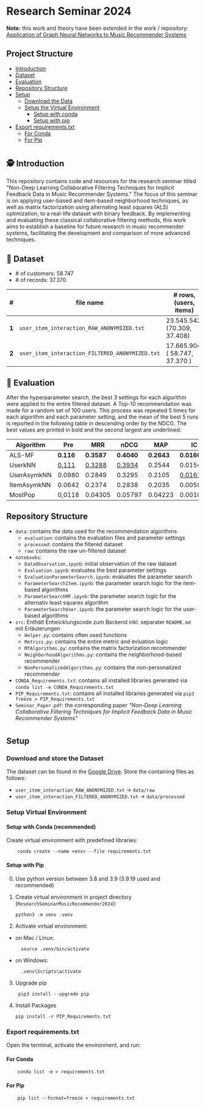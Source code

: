 # Research Seminar 2024
 __Note:__ this work and theory have been extended in the work / repository: [Application of Graph Neural Networks
to Music Recommender Systems](https://github.com/mkhe93/Thesis-GNN-Rec-2025)

## Project Structure

- [Introduction](#️-introduction)
- [Dataset](#-dataset)
- [Evaluation](#-evaluation)
- [Repository Structure](#repository-structure)
- [Setup](#setup)
  - [Download the Data](#download-and-store-the-dataset)
  - [Setup the Virtual Environment](#setup-virtual-environment)
    - [Setup with conda](#setup-with-conda-recommended)
    - [Setup with pip](#setup-with-pip)
- [Export requirements.txt](#export-requirementstxt)
  - [For Conda](#for-conda)
  - [For Pip](#for-pip)

#

## 🕵️ Introduction

This repository contains code and resources for the research seminar titled "Non-Deep Learning Collaborative Filtering Techniques for Implicit Feedback Data in Music Recommender Systems." The focus of this seminar is on applying user-based and item-based neighborhood techniques, as well as matrix factorization using alternating least squares (ALS) optimization, to a real-life dataset with binary feedback. By implementing and evaluating these classical collaborative filtering methods, this work aims to establish a baseline for future research in music recommender systems, facilitating the development and comparison of more advanced techniques.

## 💾 Dataset

- \# of customers: 58.747
- \# of records: 37.370


| \#    | file name | \# rows, (users, items) | sparsity | features |
| ----- | --------- | ----------------------- | -------- | ---------|
| **1** | `user_item_interaction_RAW_ANONYMIZED.txt` | 23.545.542, (70.309, 37.408) | 0.68 % | userID, itemID   |
| **2** | `user_item_interaction_FILTERED_ANONYMIZED.txt` | 17.665.904, ( 58.747, 37.370 ) | 0.8 % | userID, itemID |

## 💎 Evaluation

After the hyperparameter search, the best 3 settings for each algorithm were applied to the entire filtered dataset. A Top-10 recommendation was made for a random set of 100 users. This process was repeated 5 times for each algorithm and each parameter setting, and the mean of the best 5 runs is reported in the following table in descending order by the NDCG. The best values are printed in bold and the second largest are underlined:


| Algorithm | Pre | MRR | nDCG | MAP | IC | ARP | APLT | 
| --------- | --- | --- | ---- | --- | -- | --- | ---- | 
|ALS-MF | __0.116__ | __0.3587__ | __0.4040__ | __0.2643__ |  __0.01663__ | 5179 |  0.00 |
|UserkNN |  <u>0.111</u> |  <u>0.3288</u> |  <u>0.3934</u> |  0.2544 |  0.01540 | 5831 |   0.002 |
|UserAsymkNN |  0.0980 | 0.2849 | 0.3295 |  0.2105|  <u>0.01616</u> |  5300 |  __0.016__ |
|ItemAsymkNN |  0.0642 |  0.2374 |  0.2838 |  0.2035 |  0.005823 |  9836 |  <u>0.0104</u> |
|MostPop |  0,0118 | 0.04305 |  0.05797 |  0.04223 |  0.001054 | 12478 |  0.00 |


## Repository Structure

- `data`: contains the data used for the recommendation algorithms
    - `evaluation`: contains the evaluation files and parameter settings
    - `processed`: contains the filtered dataset
    - `raw`: contains the raw un-filtered dataset
- `notebooks`:
    - `DataObservation.ipynb`: initial observation of the raw dataset
    - `Evaluation.ipynb`: evaluates the best parameter settings
    - `EvaluationParameterSearch.ipynb`: evaluates the parameter search
    - `ParameterSearchItem.ipynb`: the parameter search logic for the item-based algorithms
    - `ParameterSearchMF.ipynb`: the parameter search logic for the alternativ least squares algorithm
    - `ParameterSearchUser.ipynb`: the parameter search logic for the user-based algorithms 
- `src`: Enthält Entwicklungscode zum Backend inkl. separater `README.md` mit Erläuterungen
    - `Helper.py`: contains often used functions
    - `Metrics.py`: contains the entire metric and evluation logic
    - `MfAlgorithms.py`: contains the matrix factorization recommender
    - `NeighborhoodAlgorithms.py`: contains the neighborhood-based recommender
    - `NonPersonalizedAlgorithms.py`: contains the non-personalized recommender
- `CONDA_Requirements.txt`: contains all installed libraries generated via `conda list -e CONDA_Requirements.txt`
- `PIP_Requirements.txt`: contains all installed libraries generated via `pip3 freeze > PIP_Requirements.txt`
- `Seminar_Paper.pdf`: the corresponding paper _"Non-Deep Learning Collaborative Filtering Techniques for Implicit Feedback Data in Music Recommender Systems"_

#

## Setup

### Download and store the Dataset

The dataset can be found in the [Google Drive](https://drive.google.com/drive/folders/1PI544RBO7bsEMeUBa-pnzRYXKXgHcfJG?usp=sharing). Store the containing files as follows:

- `user_item_interaction_RAW_ANONYMIZED.txt` -> `data/raw`
- `user_item_interaction_FILTERED_ANONYMIZED.txt` -> `data/processed`

### Setup Virtual Environment

#### Setup with Conda (recommended)

Create virtual environment with predefined libraries:

        conda create --name <env> --file requirements.txt

#### Setup with Pip

0. Use python version between 3.8 and 3.9 (3.9.19 used and recommended)

1.  Create virtual environment in project directory (`ResearchSeminarMusicRecommender2024`):

        python3 -m venv .venv

2.  Activate virtual environment:

- on Mac / Linux:

        source .venv/bin/activate

- on Windows:

        .venv\Scripts\activate

3. Upgrade pip

        pip3 install --upgrade pip

4.  Install Packages

        pip install -r PIP_Requirements.txt


### Export requirements.txt

Open the terminal, activate the environment, and run: 

#### For Conda

        conda list -e > requirements.txt

#### For Pip

        pip list --format=freeze > requirements.txt